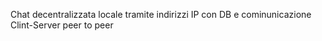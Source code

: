Chat decentralizzata locale tramite indirizzi IP con DB e cominunicazione Clint-Server peer to peer
